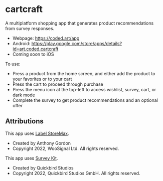 # cartcraft

A multiplatform shopping app that generates product recommendations from survey responses.

* Webpage: https://coded.art/app
* Android: https://play.google.com/store/apps/details?id=art.coded.cartcraft
* Coming soon to iOS

To use:

* Press a product from the home screen, and either add the product to your favorites or to your cart
* Press the cart to proceed through purchase
* Press the menu icon at the top-left to access wishlist, survey, cart, or dark mode
* Complete the survey to get product recommendations and an optional offer

## Attributions

This app uses [Label StoreMax](https://woosignal.com/woocommerce-app/label-storemax).
* Created by Anthony Gordon
* Copyright 2022, WooSignal Ltd. All rights reserved.

This app uses [Survey Kit](https://pub.dev/packages/survey_kit).
* Created by Quickbird Studios
* Copyright 2022, Quickbird Studios GmbH. All rights reserved.

